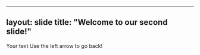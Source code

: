 ------
layout: slide
title: "Welcome to our second slide!"
------
Your text
Use the left arrow to go back!
